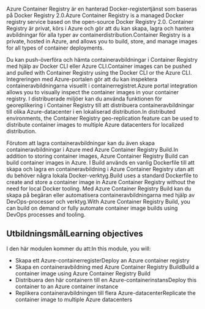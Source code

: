 <span data-ttu-id="d798d-101">Azure Container Registry är en hanterad Docker-registertjänst som baseras på Docker Registry 2.0.</span><span class="sxs-lookup"><span data-stu-id="d798d-101">Azure Container Registry is a managed Docker registry service based on the open-source Docker Registry 2.0.</span></span> <span data-ttu-id="d798d-102">Container Registry är privat, körs i Azure och gör att du kan skapa, lagra och hantera avbildningar för alla typer av containerdistribution.</span><span class="sxs-lookup"><span data-stu-id="d798d-102">Container Registry is a private, hosted in Azure, and allows you to build, store, and manage images for all types of container deployments.</span></span>

<span data-ttu-id="d798d-103">Du kan push-överföra och hämta containeravbildningar i Container Registry med hjälp av Docker CLI eller Azure CLI.</span><span class="sxs-lookup"><span data-stu-id="d798d-103">Container images can be pushed and pulled with Container Registry using the Docker CLI or the Azure CLI.</span></span> <span data-ttu-id="d798d-104">Integreringen med Azure-portalen gör att du kan inspektera containeravbildningarna visuellt i containerregistret.</span><span class="sxs-lookup"><span data-stu-id="d798d-104">Azure portal integration allows you to visually inspect the container images in your container registry.</span></span> <span data-ttu-id="d798d-105">I distribuerade miljöer kan du använda funktionen för georeplikering i Container Registry till att distribuera containeravbildningar till olika Azure-datacenter i en lokaliserad distribution.</span><span class="sxs-lookup"><span data-stu-id="d798d-105">In distributed environments, the Container Registry geo-replication feature can be used to distribute container images to multiple Azure datacenters for localized distribution.</span></span>

<span data-ttu-id="d798d-106">Förutom att lagra containeravbildningar kan du även skapa containeravbildningar i Azure med Azure Container Registry Build.</span><span class="sxs-lookup"><span data-stu-id="d798d-106">In addition to storing container images, Azure Container Registry Build can build container images in Azure.</span></span> <span data-ttu-id="d798d-107">I Build används en vanlig Dockerfile till att skapa och lagra en containeravbildning i Azure Container Registry utan att du behöver några lokala Docker-verktyg.</span><span class="sxs-lookup"><span data-stu-id="d798d-107">Build uses a standard Dockerfile to create and store a container image in Azure Container Registry without the need for local Docker tooling.</span></span> <span data-ttu-id="d798d-108">Med Azure Container Registry Build kan du skapa på begäran eller automatisera containeravbildningarna med hjälp av DevOps-processer och verktyg.</span><span class="sxs-lookup"><span data-stu-id="d798d-108">With Azure Container Registry Build, you can build on demand or fully automate container image builds using DevOps processes and tooling.</span></span>

## <a name="learning-objectives"></a><span data-ttu-id="d798d-109">Utbildningsmål</span><span class="sxs-lookup"><span data-stu-id="d798d-109">Learning objectives</span></span>

<span data-ttu-id="d798d-110">I den här modulen kommer du att:</span><span class="sxs-lookup"><span data-stu-id="d798d-110">In this module, you will:</span></span>

- <span data-ttu-id="d798d-111">Skapa ett Azure-containerregister</span><span class="sxs-lookup"><span data-stu-id="d798d-111">Deploy an Azure container registry</span></span>
- <span data-ttu-id="d798d-112">Skapa en containeravbildning med Azure Container Registry Build</span><span class="sxs-lookup"><span data-stu-id="d798d-112">Build a container image using Azure Container Registry Build</span></span>
- <span data-ttu-id="d798d-113">Distribuera den här containern till en Azure-containerinstans</span><span class="sxs-lookup"><span data-stu-id="d798d-113">Deploy this container to an Azure container instance</span></span>
- <span data-ttu-id="d798d-114">Replikera containeravbildningen till flera Azure-datacenter</span><span class="sxs-lookup"><span data-stu-id="d798d-114">Replicate the container image to multiple Azure datacenters</span></span>